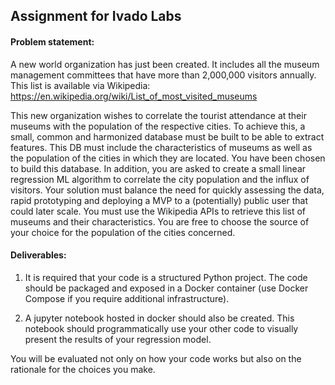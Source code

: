 ## Assignment for Ivado Labs

#### Problem statement:

A new world organization has just been created. It includes all the museum management committees that have more than 2,000,000 visitors annually.  This list is available via Wikipedia: https://en.wikipedia.org/wiki/List_of_most_visited_museums

This new organization wishes to correlate the tourist attendance at their museums with the population of the respective cities. To achieve this, a small, common and harmonized database must be built to be able to extract features. This DB must include the characteristics of museums as well as the population of the cities in which they are located. You have been chosen to build this database. In addition, you are asked to create a small linear regression ML algorithm to correlate the city population and the influx of visitors.  Your solution must balance the need for quickly assessing the data, rapid prototyping and deploying a MVP to a (potentially) public user that could later scale. You must use the Wikipedia APIs to retrieve this list of museums and their characteristics. You are free to choose the source of your choice for the population of the cities concerned.

#### Deliverables:
1. It is required that your code is a structured Python project. The code should be packaged and exposed in a Docker container (use Docker Compose if you require additional infrastructure).

2. A jupyter notebook hosted in docker should also be created. This notebook should  programmatically use your other code to visually present the results of your regression model.

You will be evaluated not only on how your code works but also on the rationale for the choices you make. 